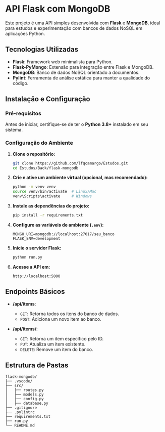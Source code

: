 # API Flask com MongoDB

Este projeto é uma API simples desenvolvida com **Flask** e **MongoDB**, ideal para estudos e experimentação com bancos de dados NoSQL em aplicações Python.

## Tecnologias Utilizadas

- **Flask**: Framework web minimalista para Python.
- **Flask-PyMongo**: Extensão para integração entre Flask e MongoDB.
- **MongoDB**: Banco de dados NoSQL orientado a documentos.
- **Pylint**: Ferramenta de análise estática para manter a qualidade do código.

## Instalação e Configuração

### Pré-requisitos

Antes de iniciar, certifique-se de ter o **Python 3.8+** instalado em seu sistema.

### Configuração do Ambiente

1. **Clone o repositório:**
   ```bash
   git clone https://github.com/lfqcamargo/Estudos.git
   cd Estudos/Back/flask-mongodb
   ```

2. **Crie e ative um ambiente virtual (opcional, mas recomendado):**
   ```bash
   python -m venv venv
   source venv/bin/activate  # Linux/Mac
   venv\Scripts\activate     # Windows
   ```

3. **Instale as dependências do projeto:**
   ```bash
   pip install -r requirements.txt
   ```

4. **Configure as variáveis de ambiente (`.env`):**
   ```env
   MONGO_URI=mongodb://localhost:27017/seu_banco
   FLASK_ENV=development
   ```

5. **Inicie o servidor Flask:**
   ```bash
   python run.py
   ```

6. **Acesse a API em:**
   ```
   http://localhost:5000
   ```

## Endpoints Básicos

- **/api/items**:
  - `GET`: Retorna todos os itens do banco de dados.
  - `POST`: Adiciona um novo item ao banco.

- **/api/items/<id>**:
  - `GET`: Retorna um item específico pelo ID.
  - `PUT`: Atualiza um item existente.
  - `DELETE`: Remove um item do banco.

## Estrutura de Pastas

```
flask-mongodb/
├── .vscode/
├── src/
│   ├── routes.py
│   ├── models.py
│   ├── config.py
│   ├── database.py
├── .gitignore
├── .pylintrc
├── requirements.txt
├── run.py
└── README.md
